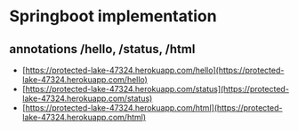 ﻿# Springboot implementation
## annotations /hello, /status, /html
- [https://protected-lake-47324.herokuapp.com/hello](https://protected-lake-47324.herokuapp.com/hello)
- [https://protected-lake-47324.herokuapp.com/status](https://protected-lake-47324.herokuapp.com/status)
- [https://protected-lake-47324.herokuapp.com/html](https://protected-lake-47324.herokuapp.com/html)
